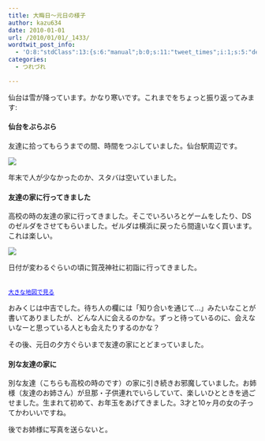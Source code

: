 ```yaml
---
title: 大晦日～元日の様子
author: kazu634
date: 2010-01-01
url: /2010/01/01/_1433/
wordtwit_post_info:
  - 'O:8:"stdClass":13:{s:6:"manual";b:0;s:11:"tweet_times";i:1;s:5:"delay";i:0;s:7:"enabled";i:1;s:10:"separation";s:2:"60";s:7:"version";s:3:"3.7";s:14:"tweet_template";b:0;s:6:"status";i:2;s:6:"result";a:0:{}s:13:"tweet_counter";i:2;s:13:"tweet_log_ids";a:1:{i:0;i:5029;}s:9:"hash_tags";a:0:{}s:8:"accounts";a:1:{i:0;s:7:"kazu634";}}'
categories:
  - つれづれ

---
```

<div class="section">
<p>
    仙台は雪が降っています。かなり寒いです。これまでをちょっと振り返ってみます:
</p>
  
<h4>
    仙台をぶらぶら
</h4>
  
<p>
    友達に拾ってもらうまでの間、時間をつぶしていました。仙台駅周辺です。
</p>
  
<p>
<center>
</center>
</p>
  
<p>
<a href="http://flickr.com/photos/42332031@N02/4233518960/" onclick="__gaTracker('send', 'event', 'outbound-article', 'http://flickr.com/photos/42332031@N02/4233518960/', '');" title="仙台"><img src="http://farm3.static.flickr.com/2639/4233518960_7eebbc1061.jpg" /></a>
</p></p> 
  
<p>
    年末で人が少なかったのか、スタバは空いていました。
</p>
  
<h4>
    友達の家に行ってきました
</h4>
  
<p>
    高校の時の友達の家に行ってきました。そこでいろいろとゲームをしたり、DSのゼルダをさせてもらいました。ゼルダは横浜に戻ったら間違いなく買います。これは楽しい。
</p>
  
<p>
<center>
</center>
</p>
  
<p>
<a href="http://flickr.com/photos/42332031@N02/4232743989/" onclick="__gaTracker('send', 'event', 'outbound-article', 'http://flickr.com/photos/42332031@N02/4232743989/', '');" title="友達の家の人形"><img src="http://farm3.static.flickr.com/2702/4232743989_367a784082.jpg" /></a>
</p></p> 
  
<p>
    日付が変わるぐらいの頃に賀茂神社に初詣に行ってきました。
</p>
  
<p>
<center>
</center>
</p>
  
<p>
<br /><small><a href="http://maps.google.co.jp/maps?f=q&#38;source=embed&#38;gl=jp&#38;g=%E5%AE%AE%E5%9F%8E%E7%9C%8C%E5%A4%A7%E5%B4%8E%E5%B8%82%E7%94%B0%E5%B0%BB%E5%AD%97%E7%94%BA%EF%BC%92%EF%BC%90&#38;q=%E8%B3%80%E8%8C%82%E7%A5%9E%E7%A4%BE&#38;ie=UTF8&#38;hq=%E8%B3%80%E8%8C%82%E7%A5%9E%E7%A4%BE&#38;hnear=%E8%B3%80%E8%8C%82%E7%A5%9E%E7%A4%BE&#38;ll=38.321133,140.849071&#38;spn=0.021009,0.038418&#38;brcurrent=3,0x5f8980c295cf2369:0x9bf72d2d20216bf2,1" onclick="__gaTracker('send', 'event', 'outbound-article', 'http://maps.google.co.jp/maps?f=q&#038;source=embed&#038;gl=jp&#038;g=%E5%AE%AE%E5%9F%8E%E7%9C%8C%E5%A4%A7%E5%B4%8E%E5%B8%82%E7%94%B0%E5%B0%BB%E5%AD%97%E7%94%BA%EF%BC%92%EF%BC%90&#038;q=%E8%B3%80%E8%8C%82%E7%A5%9E%E7%A4%BE&#038;ie=UTF8&#038;hq=%E8%B3%80%E8%8C%82%E7%A5%9E%E7%A4%BE&#038;hnear=%E8%B3%80%E8%8C%82%E7%A5%9E%E7%A4%BE&#038;ll=38.321133,140.849071&#038;spn=0.021009,0.038418&#038;brcurrent=3,0x5f8980c295cf2369:0x9bf72d2d20216bf2,1', '大きな地図で見る');" style="color:#0000FF;text-align:left">大きな地図で見る</a></small>
</p></p> 
  
<p>
    おみくじは中吉でした。待ち人の欄には「知り合いを通じて…」みたいなことが書いてありましたが、どんな人に会えるのかな。ずっと待っているのに、会えないなーと思っている人とも会えたりするのかな？
</p>
  
<p>
    その後、元日の夕方ぐらいまで友達の家にとどまっていました。
</p>
  
<h4>
    別な友達の家に
</h4>
  
<p>
    別な友達（こちらも高校の時のです）の家に引き続きお邪魔していました。お姉様（友達のお姉さん）が旦那・子供連れでいらしていて、楽しいひとときを過ごせました。生まれて初めて、お年玉をあげてきました。3才と10ヶ月の女の子ってかわいいですね。
</p>
  
<p>
    後でお姉様に写真を送らないと。
</p>
</div>